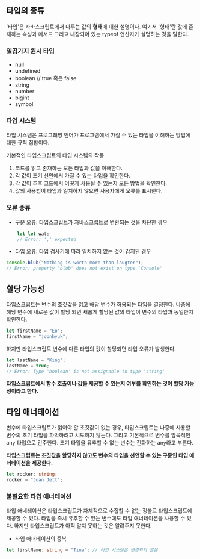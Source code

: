 ## 타입의 종류

'타입'은 자바스크립트에서 다루는 값의 **형태**에 대한 설명이다.
여기서 '형태'란 값에 존재하는 속성과 메서드 그리고 내장되어 있는 typeof 연산자가 설명하는 것을 말한다.

### 일곱가지 원시 타입

- null
- undefined
- boolean // true 혹은 false
- string
- number
- bigint
- symbol

### 타입 시스템

타입 시스템은 프로그래밍 언어가 프로그램에서 가질 수 있는 타입을 이해하는 방법에 대한 규칙 집합이다.

기본적인 타입스크립트의 타입 시스템의 작동

1. 코드를 읽고 존재하는 모든 타입과 값을 이해한다.
2. 각 값이 초기 선언에서 가질 수 있는 타입을 확인한다.
3. 각 값이 추후 코드에서 어떻게 사용될 수 있는지 모든 방법을 확인한다.
4. 값의 사용법이 타입과 일치하지 않으면 사용자에게 오류를 표시한다.

### 오류 종류

- 구문 오류: 타입스크립트가 자바스크립트로 변환되는 것을 차단한 경우

```typescript
    let let wat;
    // Error: ',' expected
```

- 타입 오류: 타입 검사기에 따라 일치하지 않는 것이 감지된 경우

```typescript
console.blub("Nothing is worth more than laugter");
// Error: property 'blub' does not exist on type 'Console'
```

## 할당 가능성

타입스크립트는 변수의 초깃값을 읽고 해당 변수가 허용되는 타입을 결정한다. 나중에 해당 변수에 새로운 값이 할당 되면 새롭게 할당된 값의 타입이 변수의 타입과 동일한지 확인한다.

```typescript
let firstName = "Eo";
firstName = "joonhyuk";
```

하지만 타입스크립트 변수에 다른 타입의 값이 할당되면 타입 오류가 발생한다.

```typescript
let lastName = "King";
lastName = true;
// Error: Type 'boolean' is not assignable to type 'string'
```

**타입스크립트에서 함수 호출이나 값을 제공할 수 있는지 여부를 확인하는 것이 할당 가능성이라고 한다.**

## 타입 애너테이션

변수에 타입스크립트가 읽어야 할 초깃값이 없는 경우, 타입스크립트는 나중에 사용할 변수의 초기 타입을 파악하려고 시도하지 않는다. 그리고 기본적으로 변수를 암묵적인 any 타입으로 간주한다. 초기 타입을 유추할 수 없는 변수는 진화하는 any라고 부른다.

**타입스크립트는 초깃값을 할당하지 않고도 변수의 타입을 선언할 수 있는 구문인 타입 애너테이션을 제공한다.**

```typescript
let rocker: string;
rocker = "Joan Jett";
```

### 불필요한 타입 애너테이션

타입 애네테이션은 타입스크립트가 자체적으로 수집할 수 없는 정볼르 타입스크립트에 제공할 수 있다.
타입을 즉시 유추할 수 있는 변수에도 타입 애너테이션을 사용할 수 있다. 하지만 타입스크립트가 아직 알지 못하는 것은 알려주지 못한다.

- 타입 애너테이션의 중복

```typescript
let firstName: string = "Tina"; // 타입 시스템은 변경되지 않음
```
